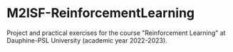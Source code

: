 # M2ISF-ReinforcementLearning
Project and practical exercises for the course "Reinforcement Learning" at Dauphine-PSL University (academic year 2022-2023).
 
